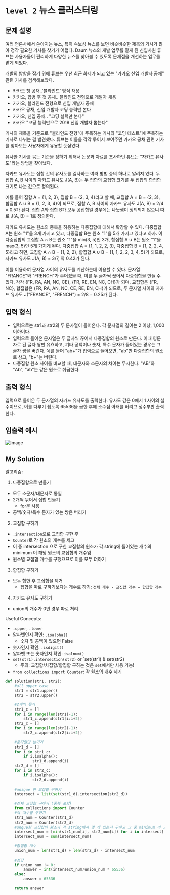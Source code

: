 # `level 2` 뉴스 클러스터링

## 문제 설명
여러 언론사에서 쏟아지는 뉴스, 특히 속보성 뉴스를 보면 비슷비슷한 제목의 기사가 많아 정작 필요한 기사를 찾기가 어렵다. Daum 뉴스의 개발 업무를 맡게 된 신입사원 튜브는 사용자들이 편리하게 다양한 뉴스를 찾아볼 수 있도록 문제점을 개선하는 업무를 맡게 되었다.

개발의 방향을 잡기 위해 튜브는 우선 최근 화제가 되고 있는 "카카오 신입 개발자 공채" 관련 기사를 검색해보았다.

- 카카오 첫 공채..'블라인드' 방식 채용
- 카카오, 합병 후 첫 공채.. 블라인드 전형으로 개발자 채용
- 카카오, 블라인드 전형으로 신입 개발자 공채
- 카카오 공채, 신입 개발자 코딩 능력만 본다
- 카카오, 신입 공채.. "코딩 실력만 본다"
- 카카오 "코딩 능력만으로 2018 신입 개발자 뽑는다"

기사의 제목을 기준으로 "블라인드 전형"에 주목하는 기사와 "코딩 테스트"에 주목하는 기사로 나뉘는 걸 발견했다. 튜브는 이들을 각각 묶어서 보여주면 카카오 공채 관련 기사를 찾아보는 사용자에게 유용할 듯싶었다.

유사한 기사를 묶는 기준을 정하기 위해서 논문과 자료를 조사하던 튜브는 "자카드 유사도"라는 방법을 찾아냈다.

자카드 유사도는 집합 간의 유사도를 검사하는 여러 방법 중의 하나로 알려져 있다. 두 집합 A, B 사이의 자카드 유사도 J(A, B)는 두 집합의 교집합 크기를 두 집합의 합집합 크기로 나눈 값으로 정의된다.

예를 들어 집합 A = {1, 2, 3}, 집합 B = {2, 3, 4}라고 할 때, 교집합 A ∩ B = {2, 3}, 합집합 A ∪ B = {1, 2, 3, 4}이 되므로, 집합 A, B 사이의 자카드 유사도 J(A, B) = 2/4 = 0.5가 된다. 집합 A와 집합 B가 모두 공집합일 경우에는 나눗셈이 정의되지 않으니 따로 J(A, B) = 1로 정의한다.

자카드 유사도는 원소의 중복을 허용하는 다중집합에 대해서 확장할 수 있다. 다중집합 A는 원소 "1"을 3개 가지고 있고, 다중집합 B는 원소 "1"을 5개 가지고 있다고 하자. 이 다중집합의 교집합 A ∩ B는 원소 "1"을 min(3, 5)인 3개, 합집합 A ∪ B는 원소 "1"을 max(3, 5)인 5개 가지게 된다. 다중집합 A = {1, 1, 2, 2, 3}, 다중집합 B = {1, 2, 2, 4, 5}라고 하면, 교집합 A ∩ B = {1, 2, 2}, 합집합 A ∪ B = {1, 1, 2, 2, 3, 4, 5}가 되므로, 자카드 유사도 J(A, B) = 3/7, 약 0.42가 된다.

이를 이용하여 문자열 사이의 유사도를 계산하는데 이용할 수 있다. 문자열 "FRANCE"와 "FRENCH"가 주어졌을 때, 이를 두 글자씩 끊어서 다중집합을 만들 수 있다. 각각 {FR, RA, AN, NC, CE}, {FR, RE, EN, NC, CH}가 되며, 교집합은 {FR, NC}, 합집합은 {FR, RA, AN, NC, CE, RE, EN, CH}가 되므로, 두 문자열 사이의 자카드 유사도 J("FRANCE", "FRENCH") = 2/8 = 0.25가 된다.

## 입력 형식
- 입력으로는 str1과 str2의 두 문자열이 들어온다. 각 문자열의 길이는 2 이상, 1,000 이하이다.
- 입력으로 들어온 문자열은 두 글자씩 끊어서 다중집합의 원소로 만든다. 이때 영문자로 된 글자 쌍만 유효하고, 기타 공백이나 숫자, 특수 문자가 들어있는 경우는 그 글자 쌍을 버린다. 예를 들어 "ab+"가 입력으로 들어오면, "ab"만 다중집합의 원소로 삼고, "b+"는 버린다.
- 다중집합 원소 사이를 비교할 때, 대문자와 소문자의 차이는 무시한다. "AB"와 "Ab", "ab"는 같은 원소로 취급한다.

## 출력 형식
입력으로 들어온 두 문자열의 자카드 유사도를 출력한다. 유사도 값은 0에서 1 사이의 실수이므로, 이를 다루기 쉽도록 65536을 곱한 후에 소수점 아래를 버리고 정수부만 출력한다.

## 입출력 예시
![image](https://github.com/ultimate-mj/Coding-test-practice/assets/122213470/9daa744d-f44f-4643-9701-a9bb61aa50cb)

## My Solution

알고리즘:

1. 다중집합으로 만들기
- 모두 소문자/대문자로 통일
- 2개씩 묶어서 집합 만들기
  + for문 사용
- 공백/숫자/특수 문자가 있는 쌍은 버리기

2. 교집합 구하기
- `.intersection`으로 교집합 구한 후
- `Counter`로 각 원소의 개수를 세고
- 이 중 intersection 으로 구한 교집합의 원소가 각 string에 들어있는 개수의 minimum 이 해당 원소의 교집합의 개수임
- 원소별 교집합 개수를 구했으므로 이를 모두 더하기

3. 합집합 구하기
- 모두 합한 후 교집합을 제거
  + 집합을 따로 구하기보다는 개수로 하기: `전체 개수 - 교집합 개수 = 합집합 개수`

4. 자카드 유사도 구하기
- union의 개수가 0인 경우 따로 처리

Useful Concepts:
- `.upper`, `.lower`
- 알파벳인지 확인: `.isalpha()`
  + 숫자 및 공백이 있으면 False
- 숫자인지 확인: `.isdigit()`
- 알파벳 또는 숫자인지 확인: `isalnum()`
- `set(str1).intersection(str2)` or `set(str1) & set(str2)
  + 주의: 교집합/차집합/합집합 구하는 것은 `set`에서만 사용 가능!
- `from collections import Counter`: 각 원소의 개수 세기

```python
def solution(str1, str2):
    #all upper case
    str1 = str1.upper()
    str2 = str2.upper()

    #2개씩 묶기
    str1_c = []
    for i in range(len(str1)-1):
        str1_c.append(str1[i:i+2])
    str2_c = []
    for i in range(len(str2)-1):
        str2_c.append(str2[i:i+2])
        
    #문자열만 남기기
    str1_d = []
    for i in str1_c:
        if i.isalpha():
            str1_d.append(i)
    str2_d = []
    for i in str2_c:
        if i.isalpha():
            str2_d.append(i)
            
    #unique 한 교집합 구하기
    intersect = list(set(str1_d).intersection(str2_d))
    
    #전체 교집합 구하기 (중복 포함)
    from collections import Counter
    #각 개수를 구하기
    str1_num = Counter(str1_d)
    str2_num = Counter(str2_d)
    #unque한 교집합의 원소가 각 string에서 몇 개 있는지 구하고 그 중 minimum 이 교집합 개수가 됨
    intersect_num = [min(str1_num[i], str2_num[i]) for i in intersect]
    intersect_num = sum(intersect_num)
    
    #합집합 개수
    union_num = len(str1_d) + len(str2_d) - intersect_num
    
    #정답
    if union_num != 0:
        answer = int(intersect_num/union_num * 65536)
    else:
        answer = 65536
    
    return answer
```






